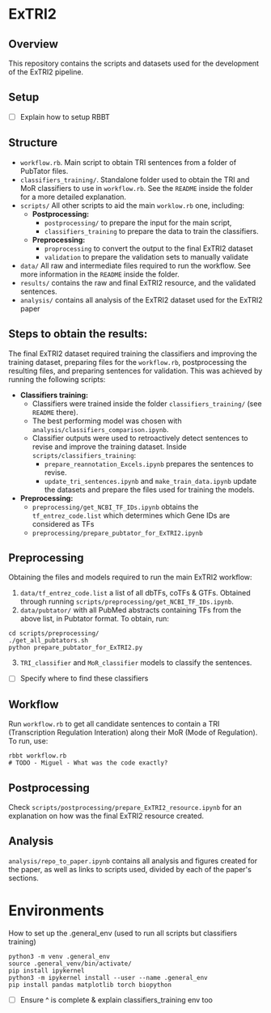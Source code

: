 # ExTRI2

## Overview
This repository contains the scripts and datasets used for the development of the ExTRI2 pipeline.

## Setup
- [ ] Explain how to setup RBBT

## Structure
- `workflow.rb`. Main script to obtain TRI sentences from a folder of PubTator files.
- `classifiers_training/`. Standalone folder used to obtain the TRI and MoR classifiers to use in `workflow.rb`. See the `README` inside the folder for a more detailed explanation.
- `scripts/` All other scripts to aid the main `worklow.rb` one, including:
  - **Postprocessing:** 
    - `postprocessing/` to prepare the input for the main script, 
    - `classifiers_training` to prepare the data to train the classifiers.
  - **Preprocessing:**
    - `proprocessing` to convert the output to the final ExTRI2 dataset
    - `validation` to prepare the validation sets to manually validate
- `data/` All raw and intermediate files required to run the workflow. See more information in the `README` inside the folder.
- `results/` contains the raw and final ExTRI2 resource, and the validated sentences.
- `analysis/` contains all analysis of the ExTRI2 dataset used for the ExTRI2 paper


## Steps to obtain the results:
The final ExTRI2 dataset required training the classifiers and improving the training dataset, preparing files for the `workflow.rb`, postprocessing the resulting files, and preparing sentences for validation. This was achieved by running the following scripts:

- **Classifiers training:** 
    - Classifiers were trained inside the folder `classifiers_training/` (see `README` there). 
    - The best performing model was chosen with `analysis/classifiers_comparison.ipynb`.
    - Classifier outputs were used to retroactively detect sentences to revise and improve the training dataset. Inside `scripts/classifiers_training`:
        - `prepare_reannotation_Excels.ipynb` prepares the sentences to revise.
        - `update_tri_sentences.ipynb` and `make_train_data.ipynb` update the datasets and prepare the files used for training the models.
- **Preprocessing:**
  - `preprocessing/get_NCBI_TF_IDs.ipynb` obtains the `tf_entrez_code.list` which determines which Gene IDs are considered as TFs
  - `preprocessing/prepare_pubtator_for_ExTRI2.ipynb`



## Preprocessing
Obtaining the files and models required to run the main ExTRI2 workflow: 
1. `data/tf_entrez_code.list` a list of all dbTFs, coTFs & GTFs. Obtained through running `scripts/preprocessing/get_NCBI_TF_IDs.ipynb`.
2. `data/pubtator/` with all PubMed abstracts containing TFs from the above list, in Pubtator format. To obtain, run:

```
cd scripts/preprocessing/
./get_all_pubtators.sh
python prepare_pubtator_for_ExTRI2.py
```

3. `TRI_classifier` and `MoR_classifier` models to classify the sentences. 
- [ ] Specify where to find these classifiers


## Workflow
Run `workflow.rb` to get all candidate sentences to contain a TRI (Transcription Regulation Interation) along their MoR (Mode of Regulation). To run, use:

```
rbbt workflow.rb
# TODO - Miguel - What was the code exactly? 
```

## Postprocessing
Check `scripts/postprocessing/prepare_ExTRI2_resource.ipynb` for an explanation on how was the final ExTRI2 resource created.

## Analysis
`analysis/repo_to_paper.ipynb` contains all analysis and figures created for the paper, as well as links to scripts used, divided by each of the paper's sections.


# Environments
How to set up the .general_env (used to run all scripts but classifiers training)
```
python3 -m venv .general_env
source .general_venv/bin/activate/
pip install ipykernel
python3 -m ipykernel install --user --name .general_env
pip install pandas matplotlib torch biopython
```

- [ ] Ensure ^ is complete & explain classifiers_training env too
